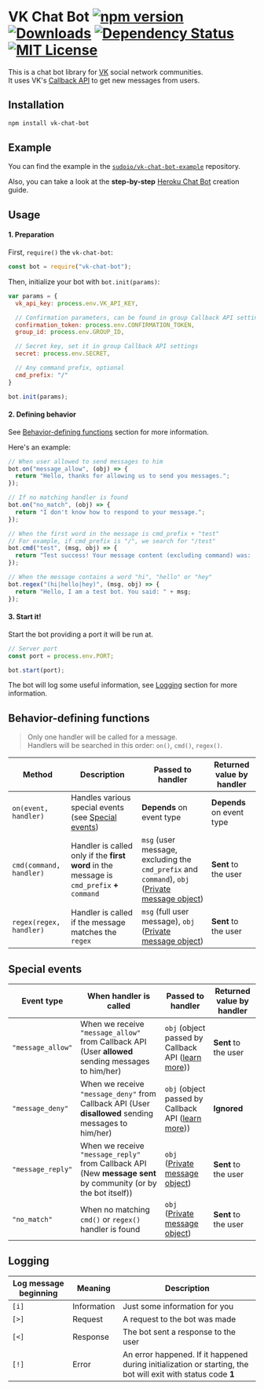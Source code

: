 # VK Chat Bot [![npm version](https://img.shields.io/npm/v/vk-chat-bot.svg)](https://www.npmjs.com/package/vk-chat-bot)  	[![Downloads](https://img.shields.io/npm/dt/vk-chat-bot.svg)](https://www.npmjs.com/package/vk-chat-bot) [![Dependency Status](https://david-dm.org/sudoio/vk-chat-bot.svg)](https://david-dm.org/sudoio/vk-chat-bot) [![MIT License](https://img.shields.io/github/license/sudoio/vk-chat-bot.svg)](https://github.com/sudoio/fast-electron/blob/master/LICENSE.md)
This is a chat bot library for [VK](https://vk.com) social network communities.    
It uses VK's [Callback API](https://vk.com/dev/callback_api) to get new messages from users.

## Installation
```bash
npm install vk-chat-bot
```
## Example
You can find the example in the [`sudoio/vk-chat-bot-example`](https://github.com/sudoio/vk-chat-bot-example) repository.

Also, you can take a look at the **step-by-step** [Heroku Chat Bot](https://github.com/sudoio/vk-chat-bot/blob/master/heroku_guide) creation guide.

## Usage
#### 1. Preparation
First, `require()` the `vk-chat-bot`:
```js
const bot = require("vk-chat-bot");
```

Then, initialize your bot with `bot.init(params)`:
```js
var params = {
  vk_api_key: process.env.VK_API_KEY,

  // Confirmation parameters, can be found in group Callback API settings
  confirmation_token: process.env.CONFIRMATION_TOKEN,
  group_id: process.env.GROUP_ID,

  // Secret key, set it in group Callback API settings
  secret: process.env.SECRET,

  // Any command prefix, optional
  cmd_prefix: "/"
}

bot.init(params);
```

#### 2. Defining behavior

See [Behavior-defining functions](#behavior-defining-functions) section for more information.

Here's an example:
```js
// When user allowed to send messages to him
bot.on("message_allow", (obj) => {
  return "Hello, thanks for allowing us to send you messages.";
});

// If no matching handler is found
bot.on("no_match", (obj) => {
  return "I don't know how to respond to your message.";
});

// When the first word in the message is cmd_prefix + "test"
// For example, if cmd_prefix is "/", we search for "/test"
bot.cmd("test", (msg, obj) => {
  return "Test success! Your message content (excluding command) was: '" + msg + "'.";
});

// When the message contains a word "hi", "hello" or "hey"
bot.regex("(hi|hello|hey)", (msg, obj) => {
  return "Hello, I am a test bot. You said: " + msg;
});
```

#### 3. Start it!
Start the bot providing a port it will be run at.

```js
// Server port
const port = process.env.PORT;

bot.start(port);
```

The bot will log some useful information, see [Logging](#logging) section for more information.

## Behavior-defining functions
> Only one handler will be called for a message.    
> Handlers will be searched in this order: `on()`, `cmd()`, `regex()`.

Method | Description | Passed to handler | Returned value by handler
--- | --- | --- | ---
`on(event, handler)` | Handles various special events (see [Special events](#special-events)) | **Depends** on event type | **Depends** on event type
`cmd(command, handler)` | Handler is called only if the **first word** in the message is `cmd_prefix` **+** `command` | `msg` (user message, excluding the `cmd_prefix` and `command`), `obj` ([Private message object](https://vk.com/dev/objects/message)) |  **Sent** to the user
`regex(regex, handler)` | Handler is called if the message matches the `regex` | `msg` (full user message), `obj` ([Private message object](https://vk.com/dev/objects/message)) | **Sent** to the user

## Special events

Event type | When handler is called | Passed to handler | Returned value by handler
--- | --- | --- | ---
`"message_allow"` | When we receive `"message_allow"` from Callback API (User **allowed** sending messages to him/her) | `obj` (object passed by Callback API ([learn more](https://vk.com/dev/callback_api))) | **Sent** to the user
`"message_deny"` | When we receive `"message_deny"` from Callback API (User **disallowed** sending messages to him/her) | `obj` (object passed by Callback API ([learn more](https://vk.com/dev/callback_api))) | **Ignored**
`"message_reply"` | When we receive `"message_reply"` from Callback API (New **message sent** by community (or by the bot itself)) | `obj` ([Private message object](https://vk.com/dev/objects/message)) | **Sent** to the user
`"no_match"` | When no matching `cmd()` or `regex()` handler is found | `obj` ([Private message object](https://vk.com/dev/objects/message)) | **Sent** to the user

## Logging
Log message beginning | Meaning | Description
--- | --- | ---
`[i]` | Information | Just some information for you
`[>]` | Request | A request to the bot was made
`[<]` | Response | The bot sent a response to the user
`[!]` | Error | An error happened. If it happened during initialization or starting, the bot will exit with status code **1**
